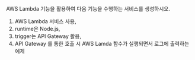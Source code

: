 AWS Lambda 기능을 활용하여 다음 기능을 수행하는 서비스를 생성하시오.
1) AWS Lambda 서비스 사용,
2) runtime은 Node.js,
3) trigger는 API Gateway 활용,
4) API Gateway 를 통한 호출 시 AWS Lamda 함수가 실행되면서 로그에 출력하는 예제
